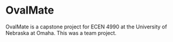 # OvalMate
OvalMate is a capstone project for ECEN 4990 at the University of Nebraska at Omaha. This was a team project.
